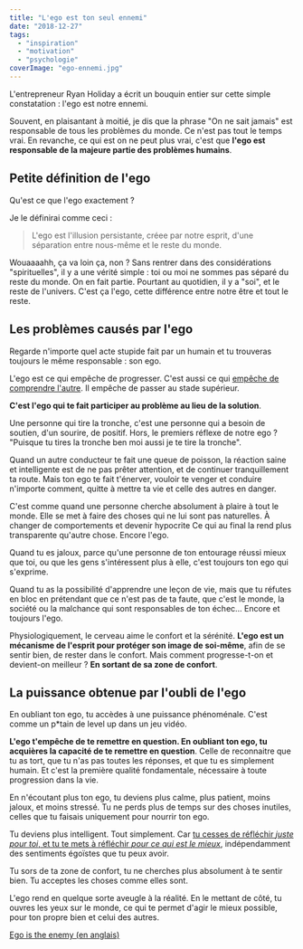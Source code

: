 ```yaml
---
title: "L'ego est ton seul ennemi"
date: "2018-12-27"
tags:
  - "inspiration"
  - "motivation"
  - "psychologie"
coverImage: "ego-ennemi.jpg"
---
```


L'entrepreneur Ryan Holiday a écrit un bouquin entier sur cette simple constatation : l'ego est notre ennemi.

Souvent, en plaisantant à moitié, je dis que la phrase "On ne sait jamais" est responsable de tous les problèmes du monde. Ce n'est pas tout le temps vrai. En revanche, ce qui est on ne peut plus vrai, c'est que **l'ego est responsable de la majeure partie des problèmes humains**.<!--more-->

## Petite définition de l'ego

Qu'est ce que l'ego exactement ?

Je le définirai comme ceci :

> L'ego est l'illusion persistante, créee par notre esprit, d'une séparation entre nous-même et le reste du monde.

Wouaaaahh, ça va loin ça, non ? Sans rentrer dans des considérations "spirituelles", il y a une vérité simple : toi ou moi ne sommes pas séparé du reste du monde. On en fait partie. Pourtant au quotidien, il y a "soi", et le reste de l'univers. C'est ça l'ego, cette différence entre notre être et tout le reste.

## Les problèmes causés par l'ego

Regarde n'importe quel acte stupide fait par un humain et tu trouveras toujours le même responsable : son ego.

L'ego est ce qui empêche de progresser. C'est aussi ce qui [empêche de comprendre l'autre](https://tobal.fr/comment-gagner-du-temps-dans-la-vie-de-tous-les-jours/). Il empêche de passer au stade supérieur.

**C'est l'ego qui te fait participer au problème au lieu de la solution**.

Une personne qui tire la tronche, c'est une personne qui a besoin de soutien, d'un sourire, de positif. Hors, le premiers réflexe de notre ego ? "Puisque tu tires la tronche ben moi aussi je te tire la tronche".

Quand un autre conducteur te fait une queue de poisson, la réaction saine et intelligente est de ne pas prêter attention, et de continuer tranquillement ta route. Mais ton ego te fait t'énerver, vouloir te venger et conduire n'importe comment, quitte à mettre ta vie et celle des autres en danger.

C'est comme quand une personne cherche absolument à plaire à tout le monde. Elle se met à faire des choses qui ne lui sont pas naturelles. À changer de comportements et devenir hypocrite Ce qui au final la rend plus transparente qu'autre chose. Encore l'ego.

Quand tu es jaloux, parce qu'une personne de ton entourage réussi mieux que toi, ou que les gens s'intéressent plus à elle, c'est toujours ton ego qui s'exprime.

Quand tu as la possibilité d'apprendre une leçon de vie, mais que tu réfutes en bloc en prétendant que ce n'est pas de ta faute, que c'est le monde, la société ou la malchance qui sont responsables de ton échec... Encore et toujours l'ego.

Physiologiquement, le cerveau aime le confort et la sérénité. **L'ego est un mécanisme de l'esprit pour protéger son image de soi-même**, afin de se sentir bien, de rester dans le confort. Mais comment progresse-t-on et devient-on meilleur ? **En sortant de sa zone de confort**.

## La puissance obtenue par l'oubli de l'ego

En oubliant ton ego, tu accèdes à une puissance phénoménale. C'est comme un p\*tain de level up dans un jeu vidéo.

**L'ego t'empêche de te remettre en question. En oubliant ton ego, tu acquières la capacité de te remettre en question**. Celle de reconnaitre que tu as tort, que tu n'as pas toutes les réponses, et que tu es simplement humain. Et c'est la première qualité fondamentale, nécessaire à toute progression dans la vie.

En n'écoutant plus ton ego, tu deviens plus calme, plus patient, moins jaloux, et moins stressé. Tu ne perds plus de temps sur des choses inutiles, celles que tu faisais uniquement pour nourrir ton ego.

Tu deviens plus intelligent. Tout simplement. Car [tu cesses de réfléchir _juste pour toi_, et tu te mets à réfléchir _pour ce qui est le mieux_](https://tobal.fr/les-bonnes-choses-se-construisent-sur-de-bonnes-fondations/), indépendamment des sentiments égoïstes que tu peux avoir.

Tu sors de ta zone de confort, tu ne cherches plus absolument à te sentir bien. Tu acceptes les choses comme elles sont.

L'ego rend en quelque sorte aveugle à la réalité. En le mettant de côté, tu ouvres les yeux sur le monde, ce qui te permet d'agir le mieux possible, pour ton propre bien et celui des autres.

[Ego is the enemy (en anglais)](https://amzn.to/2QWAfnx)

